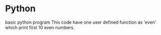 # Python
basic python program 
This code have one user defined function as 'even'
which print first 10 even numbers.
